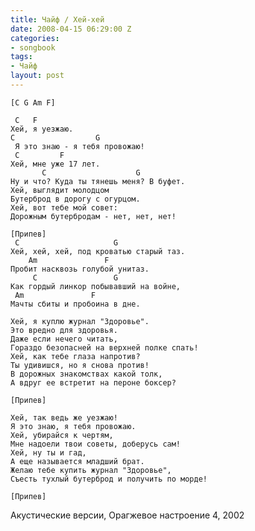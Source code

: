 ```yaml
---
title: Чайф / Хей-хей
date: 2008-04-15 06:29:00 Z
categories:
- songbook
tags:
- Чайф
layout: post
---
```


	[C G Am F]
	
	 C   F
	Хей, я уезжаю.
	C                  G
	 Я это знаю - я тебя провожаю!
	 C         F
	Хей, мне уже 17 лет.
	       C                    G
	Ну и что? Куда ты тянешь меня? В буфет.
	Хей, выглядит молодцом
	Бутерброд в дорогу с огурцом.
	Хей, вот тебе мой совет:
	Дорожным бутербродам - нет, нет, нет!
	
	[Припев]
	 C                     G
	Хей, хей, хей, под кроватью старый таз.
		Am               F
	Пробит насквозь голубой унитаз.
		 C                 G
	Как гордый линкор побывавший на войне,
	 Am               F
	Мачты сбиты и пробоина в дне.
	
	Хей, я куплю журнал "Здоровье".
	Это вредно для здоровья.
	Даже если нечего читать,
	Гораздо безопасней на верхней полке спать!
	Хей, как тебе глаза напротив?
	Ты удивишся, но я снова против!
	В дорожных знакомствах какой толк,
	А вдруг ее встретит на пероне боксер?
	
	[Припев]
	
	Хей, так ведь же уезжаю!
	Я это знаю, я тебя провожаю.
	Хей, убирайся к чертям,
	Мне надоели твои советы, доберусь сам!
	Хей, ну ты и гад, 
	А еще называется младший брат.
	Желаю тебе купить журнал "Здоровье",
	Съесть тухлый бутерброд и получить по морде!
	
	[Припев]

Акустические версии, Орагжевое настроение 4, 2002


